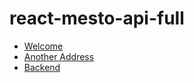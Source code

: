 # react-mesto-api-full

* [Welcome](https://qaser.ru)
* [Another Address](https://huji.students.nomoredomains.xyz/sign-up)
* [Backend](https://api.qaser.ru)
